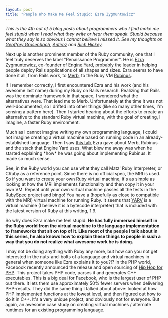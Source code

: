 ```yaml
--- 
layout: post
title: "People Who Make Me Feel Stupid: Ezra Zygmuntowicz"
---
```

<p><i>This is the 4th out of 5 blog posts about programmers who I find make me feel stupid when I read what they write or hear them speak.  Stupid because what they say is so obvious I cannot believe I missed it.  See my thoughts on <a href="http://www.littlehart.net/atthekeyboard/2010/03/01/people-who-make-me-feel-stupid-geoffrey-grosenbach/">Geoffrey Grosenbach</a>, <a href="http://www.littlehart.net/atthekeyboard/2010/03/02/people-who-make-me-feel-stupid-antirez/">Antirez</a> and <a href="http://www.littlehart.net/atthekeyboard/2010/03/03/people-who-make-me-feel-stupid-rich-hickey/">Rich Hickey</a>.</i>
</p>
<p>
Next up is another prominent member of the Ruby community, one that I feel truly deserves the label "Renaissance Programmer".  He is <a href="http://brainspl.at/">Ezra Zygmuntowicz</a>, co-founder of <a href="http://www.engineyard.com">Engine Yard</a>, probably the leader in helping people deploy Rails applications of all shapes and sizes.  Ezra seems to have done it all, from Rails work, to <a href="http://merbivore.com/">Merb</a>, to the Ruby VM <a href="http://rubini.us/">Rubinus</a>.
</p>
<p>
If I remember correctly, I first encountered Ezra and his work (and his awesome last name) during my Ruby on Rails research.  Realizing that Rails was the dominate framework in that space, I wondered what the alternatives were.  That lead me to Merb.  Unfortunately at the time it was not well-documented, so I drifted into other things (like so many other times, I'm sensing a pattern here).  Then I started hearing about the efforts to create an alternative to the standard Ruby virtual machine, with the goal of creating, I imagine, a faster Ruby environment.
</p>
<p>Much as I cannot imagine writing my own programming language, I could not imagine creating a virtual machine based on running code in an already-established language.  Then I saw <a href="http://www.youtube.com/watch?v=TcMklv40YMY">this talk</a> Ezra gave about Merb, Rubinus and the stack that Engine Yard uses.  What blew me away was when he started explaining *how* he was going about implementing Rubinus.  It made so much sense.
</p>
<p>
See, in the Ruby world you can use what they call Matz' Ruby Interpreter, or CRuby as a reference point.  Since there is no official spec, the MRI is used.  So if you want to create your own Ruby virtual machine, it's as simple as looking at how the MRI implements functionality and then copy it in your own VM.  Repeat until your own virtual machine passes all the tests in the <a href="http://rubyspec.org/">RubySpec</a> project and bingo!  You have a (hopefully as close to compatible with the MRI) virtual machine for running Ruby.  It seems that <a href="http://en.wikipedia.org/wiki/YARV">YARV</a> is a virtual machine (I believe it is a bytecode interpreter) that is included with the latest version of Ruby at this writing, 1.9.
</p>
<p>
So why does Ezra make me feel stupid: <b>He has fully immersed himself in the Ruby world from the virtual machine to the language implementation to frameworks that sit on top of it.  Like most of the people I talk about in this series, he also knows how to explain these things to people in such a way that you do not realize what awesome work he is doing.</b>
</p>
<p>
I may not be doing anything with Ruby any more, but how can you not get interested in the nuts-and-bolts of a language and virtual machines in general when someone like Ezra explains it to you?!?  In the PHP world, Facebook recently announced the release and open sourcing of <a href="http://wiki.github.com/facebook/hiphop-php/">Hip Hop for PHP</a>.  This project takes PHP code, parses it and generates C++ executables.  This is a big deal for Facebook, who is the largest user of PHP out there.  It lets them use approximately 50% fewer servers when delivering PHP-results.  They did the same thing I talked about above:  looked at how PHP implemented functions at the lowest level, and then figured out how to do it in C++.  It's a very unique project, and obviously not for everyone.  But again, an awesome case study on creating virtual machines / alternate runtimes for an existing programming language.
</p>
